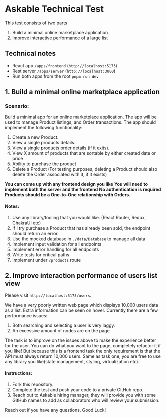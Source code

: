 # Askable Technical Test

This test consists of two parts

1. Build a minimal online marketplace application
2. Improve interactive performance of a large list

## Technical notes

- React app `/apps/frontend` (`http://localhost:5173`)
- Rest server `/apps/server` (`http://localhost:3000`)
- Run both apps from the root `pnpm run dev`

## 1. Build a minimal online marketplace application

### Scenario:

Build a minimal app for an online marketplace application. The app will be used to manage Product listings, and Order transactions. The app should implement the following functionality:

1. Create a new Product.
1. View a single products details.
1. View a single products order details (if it exits).
1. View X amount of products that are sortable by either created date or price
1. Ability to purchase the product
1. Delete a Product (For testing purposes, deleting a Product should also delete the Order associated with it, if it exists)

**You can come up with any frontend design you like**
**You will need to implement both the server and the frontend**
**No authentication is required**
**Products should be a One-to-One relationship with Orders.**

#### Notes:

1. Use any library/tooling that you would like. (React Router, Redux, ChakraUI etc)
1. If I try purchase a Product that has already been sold, the endpoint should return an error.
1. Use the mocked database in `./data/Database` to manage all data
1. Implement input validation for all endpoints
1. Implement error handling for all endpoints
1. Write tests for critical paths
1. Implement under `/products` route

## 2. Improve interaction performance of users list view

Please visit `http://localhost:5173/users`.

We have a very poorly written web page which displays 10,000 users data as a list. Extra information can be seen on hover.
Currently there are a few performance issues:

1. Both searching and selecting a user is very laggy.
2. An excessive amount of nodes are on the page.

The task is to improve on the issues above to make the experience better for the user.
You can do what you want to the page, completely refactor it if you like! But because this is a frontend task the only requirement is that the API must always return 10,000 users.
Same as task one, you are free to use any library you like(state management, styling, virtualization etc).

#### Instructions:

1. Fork this repository.
2. Complete the test and push your code to a private GitHub repo.
3. Reach out to Askable hiring manager, they will provide you with some GitHub names to add as collaborators who will review your submission.

Reach out if you have any questions. Good Luck!
